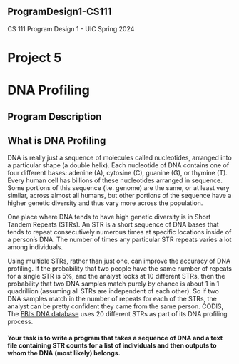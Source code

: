 ## ProgramDesign1-CS111
CS 111 Program Design 1 - UIC Spring 2024

# Project 5
# DNA Profiling
## Program Description

## What is DNA Profiling
DNA is really just a sequence of molecules called nucleotides, arranged into a particular shape (a double helix). Each nucleotide of DNA contains one of four different bases: adenine (A), cytosine (C), guanine (G), or thymine (T). Every human cell has billions of these nucleotides arranged in sequence. Some portions of this sequence (i.e. genome) are the same, or at least very similar, across almost all humans, but other portions of the sequence have a higher genetic diversity and thus vary more across the population.

One place where DNA tends to have high genetic diversity is in Short Tandem Repeats (STRs). An STR is a short sequence of DNA bases that tends to repeat consecutively numerous times at specific locations inside of a person’s DNA. The number of times any particular STR repeats varies a lot among individuals.

Using multiple STRs, rather than just one, can improve the accuracy of DNA profiling. If the probability that two people have the same number of repeats for a single STR is 5%, and the analyst looks at 10 different STRs, then the probability that two DNA samples match purely by chance is about 1 in 1 quadrillion (assuming all STRs are independent of each other). So if two DNA samples match in the number of repeats for each of the STRs, the analyst can be pretty confident they came from the same person. CODIS, The [FBI’s DNA database](https://www.fbi.gov/services/laboratory/biometric-analysis/codis/codis-and-ndis-fact-sheet) uses 20 different STRs as part of its DNA profiling process.

#### Your task is to write a program that takes a sequence of DNA and a text file containing STR counts for a list of individuals and then outputs to whom the DNA (most likely) belongs.
